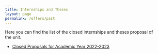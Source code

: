 ```yaml
---
title: Internships and Theses
layout: page
permalink: /offers/past
---
```


<p></p>

Here you can find the list of the closed internships and theses proposal of the unit.

- [Closed Proposals for Academic Year 2022-2023](/offers/projects/2022-2023)